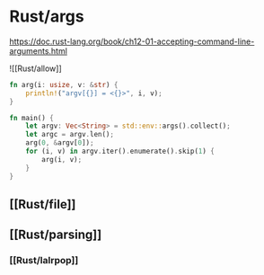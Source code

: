 # Rust/args

https://doc.rust-lang.org/book/ch12-01-accepting-command-line-arguments.html

![[Rust/allow]]

```Rust
fn arg(i: usize, v: &str) {
    println!("argv[{}] = <{}>", i, v);
}

fn main() {
    let argv: Vec<String> = std::env::args().collect();
    let argc = argv.len();
    arg(0, &argv[0]);
	for (i, v) in argv.iter().enumerate().skip(1) {
		arg(i, v);
	}
}
```

## [[Rust/file]]
## [[Rust/parsing]]
### [[Rust/lalrpop]]
